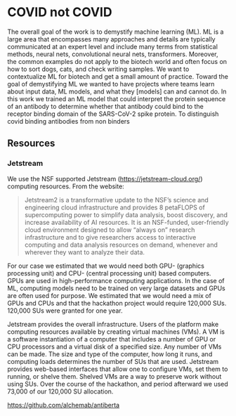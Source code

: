 # COVID not COVID

The overall goal of the work is to demystify machine learning (ML). ML is a large area that encompasses many approaches and details are typically communicated at an expert level and include many terms from statistical methods, neural nets, convolutional neural nets, transformers.  Moreover, the common examples do not apply to the biotech world and often focus on how to sort dogs, cats, and check writing samples. We want to contextualize ML for biotech and get a small amount of practice. Toward the goal of demystifying ML we wanted to have projects where teams learn about input data, ML models, and what they [models] can and cannot do. In this work we trained an ML model that could interpret the protein sequence of an antibody to determine whether that antibody could bind to the receptor binding domain of the SARS-CoV-2 spike protein. To distinguish covid binding antibodies from non binders

## Resources
### Jetstream
We use the NSF supported Jetstream (https://jetstream-cloud.org/) computing resources. From the website: 
> Jetstream2 is a transformative update to the NSF’s science and engineering cloud infrastructure and provides 8 petaFLOPS of supercomputing power to simplify data analysis, boost discovery, and increase availability of AI resources. It is an NSF-funded, user-friendly cloud environment designed to allow “always on” research infrastructure and to give researchers access to interactive computing and data analysis resources on demand, whenever and wherever they want to analyze their data.

For our case we estimated that we would need both GPU- (graphics processing unit) and CPU- (central processing unit) based computers. GPUs are used in high-performance computing applications. In the case of ML, computing models need to be trained on very large datasets and GPUs are often used for purpose. We estimated that we would need a mix of GPUs and CPUs and that the hackathon project would require 120,000 SUs. 120,000 SUs were granted for one year. 

Jetstream provides the overall infrastructure. Users of the platform make computing resources available by creating virtual machines (VMs). A VM is a software instantiation of a computer that includes a number of GPU or CPU processors and a virtual disk of a specified size. Any number of VMs can be made. The size and type of the computer, how long it runs, and computing loads determines the number of SUs that are used. Jetstream provides web-based interfaces that allow one to configure VMs, set them to running, or shelve them. Shelved VMs are a way to preserve work without using SUs. Over the course of the hackathon, and period afterward we used 73,000 of our 120,000 SU allocation.  


https://github.com/alchemab/antiberta
